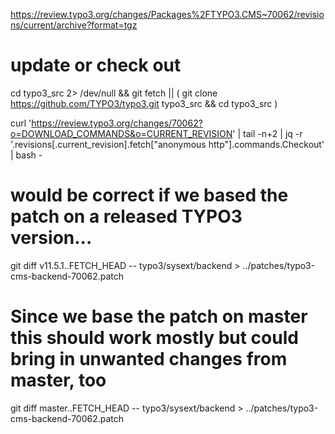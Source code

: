 https://review.typo3.org/changes/Packages%2FTYPO3.CMS~70062/revisions/current/archive?format=tgz

# update or check out
cd typo3_src 2> /dev/null && git fetch || ( git clone https://github.com/TYPO3/typo3.git typo3_src && cd typo3_src )

curl 'https://review.typo3.org/changes/70062?o=DOWNLOAD_COMMANDS&o=CURRENT_REVISION' | tail -n+2 | jq -r '.revisions[.current_revision].fetch["anonymous http"].commands.Checkout' | bash -

# would be correct if we based the patch on a released TYPO3 version...
git diff v11.5.1..FETCH_HEAD -- typo3/sysext/backend > ../patches/typo3-cms-backend-70062.patch

# Since we base the patch on master this should work mostly but could bring in unwanted changes from master, too
git diff master..FETCH_HEAD -- typo3/sysext/backend > ../patches/typo3-cms-backend-70062.patch
